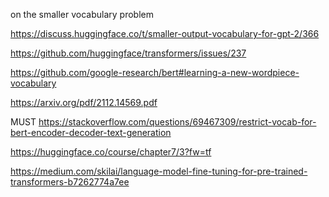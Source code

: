 on the smaller vocabulary problem

https://discuss.huggingface.co/t/smaller-output-vocabulary-for-gpt-2/366

https://github.com/huggingface/transformers/issues/237

https://github.com/google-research/bert#learning-a-new-wordpiece-vocabulary

https://arxiv.org/pdf/2112.14569.pdf

MUST https://stackoverflow.com/questions/69467309/restrict-vocab-for-bert-encoder-decoder-text-generation

https://huggingface.co/course/chapter7/3?fw=tf

https://medium.com/skilai/language-model-fine-tuning-for-pre-trained-transformers-b7262774a7ee

